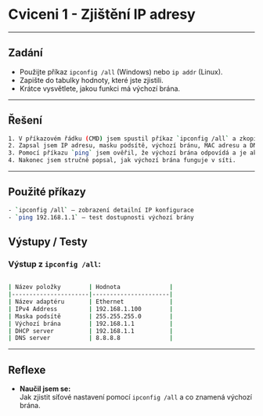 # Cviceni 1 - Zjištění IP adresy

---

## Zadání
- Použijte příkaz `ipconfig /all` (Windows) nebo `ip addr` (Linux).
- Zapište do tabulky hodnoty, které jste zjistili.
- Krátce vysvětlete, jakou funkci má výchozí brána.

---

## Řešení
```bash
1. V příkazovém řádku (CMD) jsem spustil příkaz `ipconfig /all` a zkopíroval důležité informace.  
2. Zapsal jsem IP adresu, masku podsítě, výchozí bránu, MAC adresu a DNS servery do tabulky.  
3. Pomocí příkazu `ping` jsem ověřil, že výchozí brána odpovídá a je aktivní.  
4. Nakonec jsem stručně popsal, jak výchozí brána funguje v síti.
```
---

## Použité příkazy
```bash
- `ipconfig /all` – zobrazení detailní IP konfigurace  
- `ping 192.168.1.1` – test dostupnosti výchozí brány
```
## Výstupy / Testy
### Výstup z `ipconfig /all`:
```bash

| Název položky        | Hodnota              |
|----------------------|----------------------|
| Název adaptéru       | Ethernet             |
| IPv4 Address         | 192.168.1.100        |
| Maska podsítě        | 255.255.255.0        |
| Výchozí brána        | 192.168.1.1          |
| DHCP server          | 192.168.1.1          |
| DNS server           | 8.8.8.8              |
```

---

## Reflexe

- **Naučil jsem se:**  
  Jak zjistit síťové nastavení pomocí `ipconfig /all` a co znamená výchozí brána.

